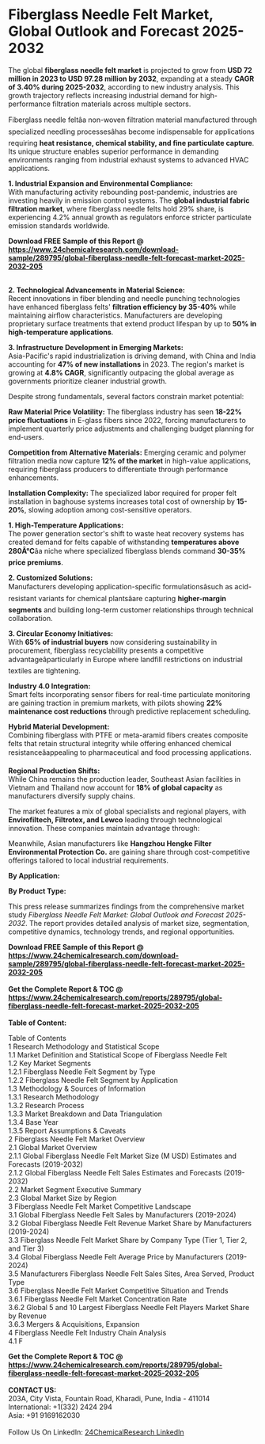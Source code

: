 <h1>Fiberglass Needle Felt Market, Global Outlook and Forecast 2025-2032</h1><p>The global <strong>fiberglass needle felt market</strong> is projected to grow from <strong>USD 72 million in 2023 to USD 97.28 million by 2032</strong>, expanding at a steady <strong>CAGR of 3.40% during 2025-2032</strong>, according to new industry analysis. This growth trajectory reflects increasing industrial demand for high-performance filtration materials across multiple sectors.</p><p>Fiberglass needle feltâa non-woven filtration material manufactured through specialized needling processesâhas become indispensable for applications requiring <strong>heat resistance, chemical stability, and fine particulate capture</strong>. Its unique structure enables superior performance in demanding environments ranging from industrial exhaust systems to advanced HVAC applications.</p><p><strong>1. Industrial Expansion and Environmental Compliance:</strong><br>
With manufacturing activity rebounding post-pandemic, industries are investing heavily in emission control systems. The <strong>global industrial fabric filtration market</strong>, where fiberglass needle felts hold 29% share, is experiencing 4.2% annual growth as regulators enforce stricter particulate emission standards worldwide.</p><div><b>Download FREE Sample of this Report @ 
            <a href="https://www.24chemicalresearch.com/download-sample/289795/global-fiberglass-needle-felt-forecast-market-2025-2032-205">
            https://www.24chemicalresearch.com/download-sample/289795/global-fiberglass-needle-felt-forecast-market-2025-2032-205</a></b></div><br><p><strong>2. Technological Advancements in Material Science:</strong><br>
Recent innovations in fiber blending and needle punching technologies have enhanced fiberglass felts' <strong>filtration efficiency by 35-40%</strong> while maintaining airflow characteristics. Manufacturers are developing proprietary surface treatments that extend product lifespan by up to <strong>50% in high-temperature applications</strong>.</p><p><strong>3. Infrastructure Development in Emerging Markets:</strong><br>
Asia-Pacific's rapid industrialization is driving demand, with China and India accounting for <strong>47% of new installations</strong> in 2023. The region's market is growing at <strong>4.8% CAGR</strong>, significantly outpacing the global average as governments prioritize cleaner industrial growth.</p><p>Despite strong fundamentals, several factors constrain market potential:</p><p><strong>Raw Material Price Volatility:</strong> The fiberglass industry has seen <strong>18-22% price fluctuations</strong> in E-glass fibers since 2022, forcing manufacturers to implement quarterly price adjustments and challenging budget planning for end-users.</p><p><strong>Competition from Alternative Materials:</strong> Emerging ceramic and polymer filtration media now capture <strong>12% of the market</strong> in high-value applications, requiring fiberglass producers to differentiate through performance enhancements.</p><p><strong>Installation Complexity:</strong> The specialized labor required for proper felt installation in baghouse systems increases total cost of ownership by <strong>15-20%</strong>, slowing adoption among cost-sensitive operators.</p><p><strong>1. High-Temperature Applications:</strong><br>
The power generation sector's shift to waste heat recovery systems has created demand for felts capable of withstanding <strong>temperatures above 280Â°C</strong>âa niche where specialized fiberglass blends command <strong>30-35% price premiums</strong>.</p><p><strong>2. Customized Solutions:</strong><br>
Manufacturers developing application-specific formulationsâsuch as acid-resistant variants for chemical plantsâare capturing <strong>higher-margin segments</strong> and building long-term customer relationships through technical collaboration.</p><p><strong>3. Circular Economy Initiatives:</strong><br>
With <strong>65% of industrial buyers</strong> now considering sustainability in procurement, fiberglass recyclability presents a competitive advantageâparticularly in Europe where landfill restrictions on industrial textiles are tightening.</p><p><strong>Industry 4.0 Integration:</strong><br>
	Smart felts incorporating sensor fibers for real-time particulate monitoring are gaining traction in premium markets, with pilots showing <strong>22% maintenance cost reductions</strong> through predictive replacement scheduling.</p><p><strong>Hybrid Material Development:</strong><br>
	Combining fiberglass with PTFE or meta-aramid fibers creates composite felts that retain structural integrity while offering enhanced chemical resistanceâappealing to pharmaceutical and food processing applications.</p><p><strong>Regional Production Shifts:</strong><br>
	While China remains the production leader, Southeast Asian facilities in Vietnam and Thailand now account for <strong>18% of global capacity</strong> as manufacturers diversify supply chains.</p><p>The market features a mix of global specialists and regional players, with <strong>Envirofiltech, Filtrotex, and Lewco</strong> leading through technological innovation. These companies maintain advantage through:</p><p>Meanwhile, Asian manufacturers like <strong>Hangzhou Hengke Filter Environmental Protection Co.</strong> are gaining share through cost-competitive offerings tailored to local industrial requirements.</p><p><strong>By Application:</strong></p><p><strong>By Product Type:</strong></p><p>This press release summarizes findings from the comprehensive market study <em>Fiberglass Needle Felt Market: Global Outlook and Forecast 2025-2032</em>. The report provides detailed analysis of market size, segmentation, competitive dynamics, technology trends, and regional opportunities.</p><div><b>Download FREE Sample of this Report @ 
            <a href="https://www.24chemicalresearch.com/download-sample/289795/global-fiberglass-needle-felt-forecast-market-2025-2032-205">
            https://www.24chemicalresearch.com/download-sample/289795/global-fiberglass-needle-felt-forecast-market-2025-2032-205</a></b></div><br><div><b>Get the Complete Report & TOC @ 
            <a href="https://www.24chemicalresearch.com/reports/289795/global-fiberglass-needle-felt-forecast-market-2025-2032-205">
            https://www.24chemicalresearch.com/reports/289795/global-fiberglass-needle-felt-forecast-market-2025-2032-205</a></b></div><br>
            <b>Table of Content:</b><p>Table of Contents<br />
1 Research Methodology and Statistical Scope<br />
1.1 Market Definition and Statistical Scope of Fiberglass Needle Felt<br />
1.2 Key Market Segments<br />
1.2.1 Fiberglass Needle Felt Segment by Type<br />
1.2.2 Fiberglass Needle Felt Segment by Application<br />
1.3 Methodology & Sources of Information<br />
1.3.1 Research Methodology<br />
1.3.2 Research Process<br />
1.3.3 Market Breakdown and Data Triangulation<br />
1.3.4 Base Year<br />
1.3.5 Report Assumptions & Caveats<br />
2 Fiberglass Needle Felt Market Overview<br />
2.1 Global Market Overview<br />
2.1.1 Global Fiberglass Needle Felt Market Size (M USD) Estimates and Forecasts (2019-2032)<br />
2.1.2 Global Fiberglass Needle Felt Sales Estimates and Forecasts (2019-2032)<br />
2.2 Market Segment Executive Summary<br />
2.3 Global Market Size by Region<br />
3 Fiberglass Needle Felt Market Competitive Landscape<br />
3.1 Global Fiberglass Needle Felt Sales by Manufacturers (2019-2024)<br />
3.2 Global Fiberglass Needle Felt Revenue Market Share by Manufacturers (2019-2024)<br />
3.3 Fiberglass Needle Felt Market Share by Company Type (Tier 1, Tier 2, and Tier 3)<br />
3.4 Global Fiberglass Needle Felt Average Price by Manufacturers (2019-2024)<br />
3.5 Manufacturers Fiberglass Needle Felt Sales Sites, Area Served, Product Type<br />
3.6 Fiberglass Needle Felt Market Competitive Situation and Trends<br />
3.6.1 Fiberglass Needle Felt Market Concentration Rate<br />
3.6.2 Global 5 and 10 Largest Fiberglass Needle Felt Players Market Share by Revenue<br />
3.6.3 Mergers & Acquisitions, Expansion<br />
4 Fiberglass Needle Felt Industry Chain Analysis<br />
4.1 F</p><div><b>Get the Complete Report & TOC @ 
            <a href="https://www.24chemicalresearch.com/reports/289795/global-fiberglass-needle-felt-forecast-market-2025-2032-205">
            https://www.24chemicalresearch.com/reports/289795/global-fiberglass-needle-felt-forecast-market-2025-2032-205</a></b></div><br><b>CONTACT US:</b><br>
            203A, City Vista, Fountain Road, Kharadi, Pune, India - 411014<br>
            International: +1(332) 2424 294<br>
            Asia: +91 9169162030 <br><br>
            Follow Us On LinkedIn: <a href="https://www.linkedin.com/company/24chemicalresearch/">24ChemicalResearch LinkedIn</a>